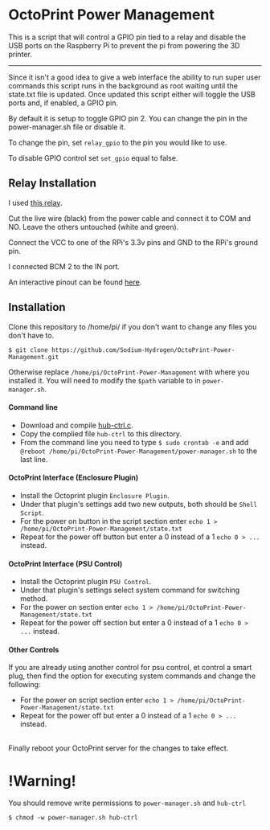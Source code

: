 # OctoPrint Power Management #

This is a script that will control a GPIO pin tied to a relay and disable the USB ports
on the Raspberry Pi to prevent the pi from powering the 3D printer.

--------------------
Since it isn't a good idea to give a web interface the ability to run super user commands
this script runs in the background as root waiting until the state.txt file is updated.
Once updated this script either will toggle the USB ports and, if enabled, a GPIO pin.

By default it is setup to toggle GPIO pin 2. You can change the pin in the power-manager.sh file
or disable it.

To change the pin, set `relay_gpio` to the pin you would like to use.

To disable GPIO control set `set_gpio` equal to false.

## Relay Installation ##
I used [this relay].

Cut the live wire (black) from the power cable and connect it to COM and NO. Leave the others untouched (white and green).

Connect the VCC to one of the RPi's 3.3v pins and GND to the RPi's ground pin.

I connected BCM 2 to the IN port.

An interactive pinout can be found [here](https://pinout.xyz/).

## Installation ##

Clone this repository to /home/pi/ if you don't want to change any files you don't have to.
```
$ git clone https://github.com/Sodium-Hydrogen/OctoPrint-Power-Management.git
```
Otherwise replace `/home/pi/OctoPrint-Power-Management` with where you installed it.
You will need to modify the `$path` variable to in `power-manager.sh`.
#### Command line ####
* Download and compile [hub-ctrl.c](https://github.com/codazoda/hub-ctrl.c).
* Copy the complied file `hub-ctrl` to this directory.
* From the command line you need to type `$ sudo crontab -e` and add `@reboot /home/pi/OctoPrint-Power-Management/power-manager.sh` to the last line.

#### OctoPrint Interface (Enclosure Plugin) ####
* Install the Octoprint plugin `Enclosure Plugin`.
* Under that plugin's settings add two new outputs, both should be `Shell Script`.
* For the power on button in the script section enter `echo 1 > /home/pi/OctoPrint-Power-Management/state.txt`
* Repeat for the power off button but enter a 0 instead of a 1 `echo 0 > ...` instead.

#### OctoPrint Interface (PSU Control) ####
* Install the Octoprint plugin `PSU Control`.
* Under that plugin's settings select system command for switching method.
* For the power on section enter `echo 1 > /home/pi/OctoPrint-Power-Management/state.txt`
* Repeat for the power off section but enter a 0 instead of a 1 `echo 0 > ...` instead.

#### Other Controls ####
If you are already using another control for psu control, et control a smart plug, then find the option for executing system commands and change the following:

* For the power on script section enter `echo 1 > /home/pi/OctoPrint-Power-Management/state.txt`
* Repeat for the power off but enter a 0 instead of a 1 `echo 0 > ...` instead.

<br>
Finally reboot your OctoPrint server for the changes to take effect.

# !Warning! #
You should remove write permissions to `power-manager.sh` and `hub-ctrl`
```
$ chmod -w power-manager.sh hub-ctrl
```


[this relay]: https://www.amazon.com/3V-Relay-Module-Optocoupler-Development/dp/B01M0E6SQM/ref=sr_1_3?keywords=3v+relay&qid=1552677200&s=gateway&sr=8-3

